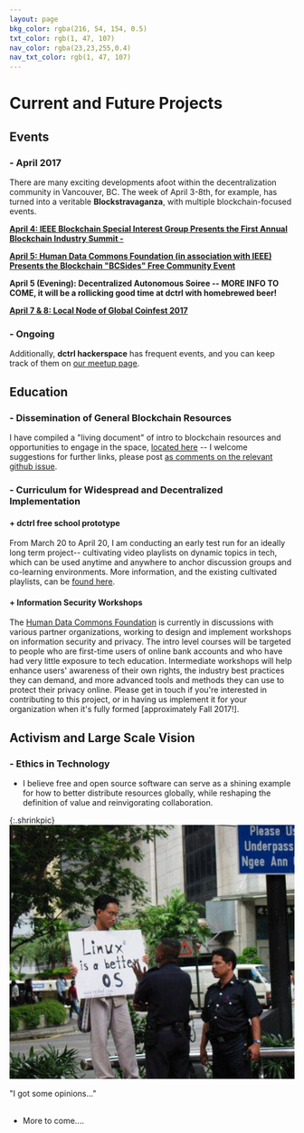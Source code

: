 ```yaml
---
layout: page
bkg_color: rgba(216, 54, 154, 0.5)
txt_color: rgb(1, 47, 107)
nav_color: rgba(23,23,255,0.4)
nav_txt_color: rgb(1, 47, 107)
---
```


# **Current and Future Projects**

## Events


### - April 2017

There are many exciting developments afoot within the decentralization community in Vancouver, BC. The week of April 3-8th, for example, has turned into a veritable **Blockstravaganza**, with multiple blockchain-focused events.

**[April 4: IEEE Blockchain Special Interest Group Presents the First Annual Blockchain Industry Summit - ](http://blockchain.ieee.org/2017-blockchain-summit/)**

**[April 5: Human Data Commons Foundation (in association with IEEE) Presents the Blockchain "BCSides" Free Community Event](http://stuckincyber.space/2017/bcsides2017)**

**April 5 (Evening): Decentralized Autonomous Soiree -- MORE INFO TO COME, it will be a rollicking good time at dctrl with homebrewed beer!**

**[April 7 & 8: Local Node of Global Coinfest 2017](https://www.meetup.com/bitcoinvan/events/237974269/)**

### - Ongoing

Additionally, **dctrl hackerspace** has frequent events, and you can keep track of them on [our meetup page](https://www.meetup.com/dctrlvan/).

## Education

### - Dissemination of General Blockchain Resources

I have compiled a "living document" of intro to blockchain resources and opportunities to engage in the space, [located here](http://stuckincyber.space/2017/blockchain_resource_sheet_2017) -- I welcome suggestions for further links, please post [as comments on the relevant github issue](https://github.com/chiselinc/stuckincyberspace/issues/4).

### - Curriculum for Widespread and Decentralized Implementation

#### + dctrl free school prototype

From March 20 to April 20, I am conducting an early test run for an ideally long term project-- cultivating video playlists on dynamic topics in tech, which can be used anytime and anywhere to anchor discussion groups and co-learning environments. More information, and the existing cultivated playlists, can be [found here](http://stuckincyber.space/2017/schule).

#### + Information Security Workshops

The [Human Data Commons Foundation](http://www.humandatacommons.org) is currently in discussions with various partner organizations, working to design and implement workshops on information security and privacy. The intro level courses will be targeted to people who are first-time users of online bank accounts and who have had very little exposure to tech education. Intermediate workshops will help enhance users' awareness of their own rights, the industry best practices they can demand, and more advanced tools and methods they can use to protect their privacy online. Please get in touch if you're interested in contributing to this project, or in having us implement it for your organization when it's fully formed [approximately Fall 2017!].


## Activism and Large Scale Vision

### - Ethics in Technology

* I believe free and open source software can serve as a shining example for how to better distribute resources globally, while reshaping the definition of value and reinvigorating collaboration.


{:.shrinkpic}
![Unknown source; earliest instance on imageboards 2008](/images/linux_better.jpg)
  <figcaption>"I got some opinions..."</figcaption>
<br>

* More to come....

<!-- This is a collection of links to some of my past and present projects, as well as organizations I particularly admire, in the following rough categories.

[Academic](#academic)<br>
[Global Action](#action)<br>
[Copyright](#copyright)<br>
[Creative](#creative)<br>
[Decentralized Technology](#decenttech)

<h2 id='academic'> Academic </h2>

* Community Psychology principles/professors
* Critical theory, EGS, esp. Foucault
* MIT/Sandy Pentland research -- social physics

<h2 id='action'> Global Action </h2>

* Internet Society-- make vague reference to new chapter formation
* Intersection of global effort groups in contact (Complitkenya, conference orgs, Peace Geeks, IWB, etc)
* Ethical Ewaste Recycling

<!-- * Ground up development-- jugaad-- empowering communities to solve their own problems
* Agency - Access - Education -->
<!--
<h2 id='copyright'> Copyright </h2>

My personal statement on Copyright


If we have to use a "fenced in" centralized platform like Youtube we should at least exercise as much freedom as possible within it. The more people who consciously choose CC/free licenses, the greater the connections, sampling, collaborations, etc upon this platform will be. Please refuse the automatic "Youtube Standard License" when you upload your work; you can even set a Creative Commons license as the default for your account, within the Creator Studio settings. That way, you can set it and forget it.


* GNU GPL
* Creative Commons
* Point to resources like EFF and OpenMedia
 -->
<!-- * Resources for "backtracing" fair attribution -->
<!-- Track down those resources on fair music sharing-- Imogen Heap, Timothy Wisdom -->
<!--
<h2 id='creative'> Creative </h2> -->

<!-- * msGNU obv
* (retired) lady mastermind -->
<!--
* decentralized dance party
* call for participation: 2017 blockchain ep, all human voices

<h2 id='decenttech'> Decentralized Technology </h2>

* dctrl vancouver
* speaking on blockchain, availability for conferences
* d-web summit -->


<!-- * IEEE blockchain initiative?
* IPDB? -->


<!-- She hopes to maintain even a fraction of the integrity and determination demonstrated by Richard Stallman and the way he lives his life. She enthusiastically supports the work of the Electronic Frontier Foundation, the Internet Archive, and the Creative Commons organization. She tries to learn more everyday about the new revolution of decentralization, from blockchain technology to IPFS. -->
